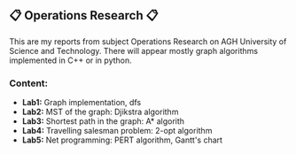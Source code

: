 ## :clipboard: Operations Research :clipboard:
This are my reports from subject Operations Research on AGH University of Science and Technology. There will appear mostly graph algorithms implemented in C++ or in python.

### Content:
<ul>
<li><strong>Lab1:</strong> Graph implementation, dfs</li>
<li><strong>Lab2:</strong> MST of the graph: Djikstra algorithm</li>
<li><strong>Lab3:</strong> Shortest path in the graph: A* algorith</li>
<li><strong>Lab4:</strong> Travelling salesman problem: 2-opt algorithm</li>
<li><strong>Lab5:</strong> Net programming: PERT algorithm, Gantt's chart</li>
</ul>